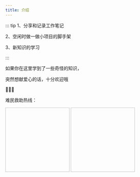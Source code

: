 ```yaml
---
title: 介绍
---
```

::: tip
1、分享和记录工作笔记

2、空闲时做一做小项目的脚手架

3、新知识的学习

:::

如果你在这里学到了一些奇怪的知识，

突然想献爱心的话，十分欢迎哦

:tada::tada::tada:

难民救助热线：

<img :src="$withBase('/assets/img/wc-getmoney.png')"  width="200" height="200">
<img :src="$withBase('/assets/img/zfb-getmoney.png')" width="200" height="200">

